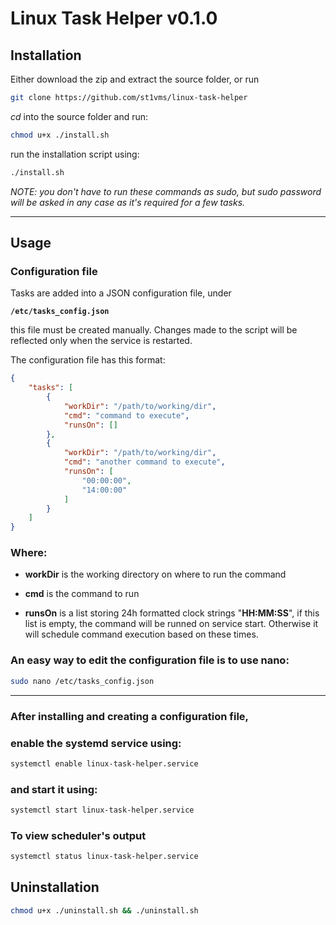 # Linux Task Helper v0.1.0

## Installation

Either download the zip and extract the source folder, or run

```bash
git clone https://github.com/st1vms/linux-task-helper
```

*cd* into the source folder and run:
```bash
chmod u+x ./install.sh
```

run the installation script using:
```bash
./install.sh
```
*NOTE: you don't have to run these commands as sudo, but sudo password will be asked in any case as it's required for a few tasks.*

-----

## Usage

### Configuration file

Tasks are added into a JSON configuration file,
under

**`/etc/tasks_config.json`**

this file must be created manually. Changes made to the script will be reflected only when the service is restarted.

The configuration file has this format:
```json
{
    "tasks": [
        {
            "workDir": "/path/to/working/dir",
            "cmd": "command to execute",
            "runsOn": []
        },
        {
            "workDir": "/path/to/working/dir",
            "cmd": "another command to execute",
            "runsOn": [
                "00:00:00",
                "14:00:00"
            ]
        }
    ]
}
```

### Where:
- **workDir** is the working directory on where to run the command

- **cmd** is the command to run

- **runsOn** is a list storing 24h formatted clock strings
"**HH:MM:SS**", if this list is empty, the command will be runned on service start. Otherwise it will schedule command execution based on these times.

### An easy way to edit the configuration file is to use nano:
```bash
sudo nano /etc/tasks_config.json
```
---

### After installing and creating a configuration file,
### enable the systemd service using:
```bash
systemctl enable linux-task-helper.service
```

### and start it using:
```bash
systemctl start linux-task-helper.service
```


### To view scheduler's output

```bash
systemctl status linux-task-helper.service
```


## Uninstallation
```bash
chmod u+x ./uninstall.sh && ./uninstall.sh
```
